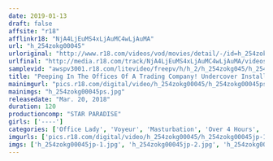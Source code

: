 ```yaml
---
date: 2019-01-13
draft: false
affsite: "r18"
afflinkr18: "NjA4LjEuMS4xLjAuMC4wLjAuMA"
url: "h_254zokg00045"
urloriginal: "http://www.r18.com/videos/vod/movies/detail/-/id=h_254zokg00045"
urlfinal: "http://media.r18.com/track/NjA4LjEuMS4xLjAuMC4wLjAuMA/videos/vod/movies/detail/-/id=h_254zokg00045"
samplevid: "awspv3001.r18.com/litevideo/freepv/h/h_2/h_254zokg045/h_254zokg045_dmb_w.mp4"
title: "Peeping In The Offices Of A Trading Company! Undercover Installed Camera Footage"
mainimgurl: "pics.r18.com/digital/video/h_254zokg00045/h_254zokg00045ps.jpg"
mainimgs: "h_254zokg00045ps.jpg"
releasedate: "Mar. 20, 2018"
duration: 120
productioncomp: "STAR PARADISE"
girls: ['----']
categories: ['Office Lady', 'Voyeur', 'Masturbation', 'Over 4 Hours', 'Hi-Def']
imgurls: ['pics.r18.com/digital/video/h_254zokg00045/h_254zokg00045jp-1.jpg', 'pics.r18.com/digital/video/h_254zokg00045/h_254zokg00045jp-2.jpg', 'pics.r18.com/digital/video/h_254zokg00045/h_254zokg00045jp-3.jpg', 'pics.r18.com/digital/video/h_254zokg00045/h_254zokg00045jp-4.jpg', 'pics.r18.com/digital/video/h_254zokg00045/h_254zokg00045jp-5.jpg', 'pics.r18.com/digital/video/h_254zokg00045/h_254zokg00045jp-6.jpg', 'pics.r18.com/digital/video/h_254zokg00045/h_254zokg00045jp-7.jpg', 'pics.r18.com/digital/video/h_254zokg00045/h_254zokg00045jp-8.jpg', 'pics.r18.com/digital/video/h_254zokg00045/h_254zokg00045jp-9.jpg', 'pics.r18.com/digital/video/h_254zokg00045/h_254zokg00045jp-10.jpg', 'pics.r18.com/digital/video/h_254zokg00045/h_254zokg00045jp-11.jpg', 'pics.r18.com/digital/video/h_254zokg00045/h_254zokg00045jp-12.jpg', 'pics.r18.com/digital/video/h_254zokg00045/h_254zokg00045jp-13.jpg', 'pics.r18.com/digital/video/h_254zokg00045/h_254zokg00045jp-14.jpg', 'pics.r18.com/digital/video/h_254zokg00045/h_254zokg00045jp-15.jpg', 'pics.r18.com/digital/video/h_254zokg00045/h_254zokg00045jp-16.jpg', 'pics.r18.com/digital/video/h_254zokg00045/h_254zokg00045jp-17.jpg', 'pics.r18.com/digital/video/h_254zokg00045/h_254zokg00045jp-18.jpg', 'pics.r18.com/digital/video/h_254zokg00045/h_254zokg00045jp-19.jpg', 'pics.r18.com/digital/video/h_254zokg00045/h_254zokg00045jp-20.jpg']
imgs: ['h_254zokg00045jp-1.jpg', 'h_254zokg00045jp-2.jpg', 'h_254zokg00045jp-3.jpg', 'h_254zokg00045jp-4.jpg', 'h_254zokg00045jp-5.jpg', 'h_254zokg00045jp-6.jpg', 'h_254zokg00045jp-7.jpg', 'h_254zokg00045jp-8.jpg', 'h_254zokg00045jp-9.jpg', 'h_254zokg00045jp-10.jpg', 'h_254zokg00045jp-11.jpg', 'h_254zokg00045jp-12.jpg', 'h_254zokg00045jp-13.jpg', 'h_254zokg00045jp-14.jpg', 'h_254zokg00045jp-15.jpg', 'h_254zokg00045jp-16.jpg', 'h_254zokg00045jp-17.jpg', 'h_254zokg00045jp-18.jpg', 'h_254zokg00045jp-19.jpg', 'h_254zokg00045jp-20.jpg']
---
```

